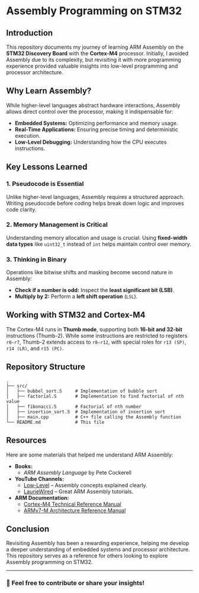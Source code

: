 # Assembly Programming on STM32

## Introduction

This repository documents my journey of learning ARM Assembly on the **STM32 Discovery Board** with the **Cortex-M4** processor. Initially, I avoided Assembly due to its complexity, but revisiting it with more programming experience provided valuable insights into low-level programming and processor architecture.

## Why Learn Assembly?

While higher-level languages abstract hardware interactions, Assembly allows direct control over the processor, making it indispensable for:

- **Embedded Systems:** Optimizing performance and memory usage.
- **Real-Time Applications:** Ensuring precise timing and deterministic execution.
- **Low-Level Debugging:** Understanding how the CPU executes instructions.

## Key Lessons Learned

### 1. Pseudocode is Essential

Unlike higher-level languages, Assembly requires a structured approach. Writing pseudocode before coding helps break down logic and improves code clarity.

### 2. Memory Management is Critical

Understanding memory allocation and usage is crucial. Using **fixed-width data types** like `uint32_t` instead of `int` helps maintain control over memory.

### 3. Thinking in Binary

Operations like bitwise shifts and masking become second nature in Assembly:

- **Check if a number is odd:** Inspect the **least significant bit (LSB)**.
- **Multiply by 2:** Perform a **left shift operation** (`LSL`).

## Working with STM32 and Cortex-M4

The Cortex-M4 runs in **Thumb mode**, supporting both **16-bit and 32-bit** instructions (Thumb-2). While some instructions are restricted to registers `r0–r7`, Thumb-2 extends access to `r8–r12`, with special roles for `r13 (SP)`, `r14 (LR)`, and `r15 (PC)`.

## Repository Structure

```
.
├── src/
│   ├── bubbel_sort.S     # Implementation of bubble sort
│   ├── factorial.S       # Implementation to find factorial of nth value
│   ├── fibonacci.S       # Factorial of nth number
│   ├── insertion_sort.S  # Implementation of insertion sort
│   ├── main.cpp          # C++ file calling the Assembly function
└── README.md             # This file
```

## Resources

Here are some materials that helped me understand ARM Assembly:

- **Books:**
  - _ARM Assembly Language_ by Pete Cockerell
- **YouTube Channels:**
  - [Low-Level](https://www.youtube.com/c/LowLevel) – Assembly concepts explained clearly.
  - [LaurieWired](https://www.youtube.com/@LaurieWired) – Great ARM Assembly tutorials.
- **ARM Documentation:**
  - [Cortex-M4 Technical Reference Manual](https://developer.arm.com/documentation/ddi0439/b/)
  - [ARMv7-M Architecture Reference Manual](https://developer.arm.com/documentation/ddi0403/latest/)

## Conclusion

Revisiting Assembly has been a rewarding experience, helping me develop a deeper understanding of embedded systems and processor architecture. This repository serves as a reference for others looking to explore Assembly programming on STM32.

---

### 🚀 Feel free to contribute or share your insights!
